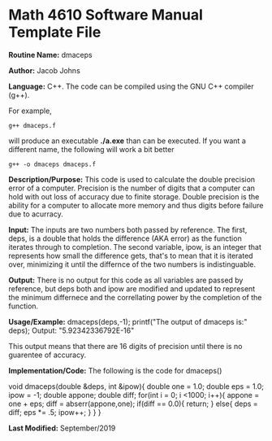 # Math 4610 Software Manual Template File

**Routine Name:** dmaceps

**Author:** Jacob Johns

**Language:** C++. The code can be compiled using the GNU C++ compiler (g++).

For example,

    g++ dmaceps.f

will produce an executable **./a.exe** than can be executed. If you want a different name, the following will work a bit
better

    g++ -o dmaceps dmaceps.f

**Description/Purpose:** This code is used to calculate the double precision error of a computer. Precision is the number of digits that a computer can hold with out loss of accuracy due to finite storage. Double precision is the ability for a computer to allocate more memory and thus digits before failure due to acurracy.

**Input:** The inputs are two numbers both passed by reference. The first, deps, is a double that holds the difference (AKA error) as the function iterates through to completion. The second variable, ipow, is an integer that represents how small the difference gets, that's to mean that it is iterated over, minimizing it until the differnce of the two numbers is indistinguable.

**Output:** There is no output for this code as all variables are passed by reference, but deps both and ipow are modified and updated to represent the minimum differnece and the correllating power by the completion of the function.

**Usage/Example:**
dmaceps(deps,-1);
printf("The output of dmaceps is:" deps);
    Output: "5.92342336792E-16"
    
This output means that there are 16 digits of precision until there is no guarentee of accuracy.


**Implementation/Code:** The following is the code for dmaceps()

void dmaceps(double &deps, int &ipow){
	double one = 1.0;
	double eps = 1.0;
	ipow = -1;
	double appone;
	double diff;
	for(int i = 0; i <1000; i++){
		appone = one + eps;
		diff = abserr(appone,one);
		if(diff == 0.0){
			return;
		}
		else{
			deps = diff;
			eps *= .5;
			ipow++;
		}
	}
}


**Last Modified:** September/2019
